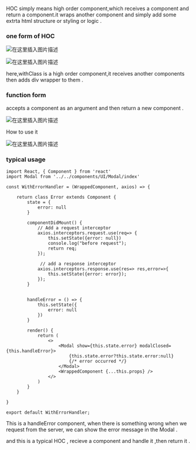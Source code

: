 HOC  simply means high order component,which receives a component and return a component.it wraps another component and simply add some extrta html structure or  styling or logic .

### one form of HOC 

![在这里插入图片描述](https://img-blog.csdnimg.cn/2021011408410830.png?x-oss-process=image/watermark,type_ZmFuZ3poZW5naGVpdGk,shadow_10,text_aHR0cHM6Ly9ibG9nLmNzZG4ubmV0L0FidWR1bGFfXw==,size_16,color_FFFFFF,t_70)


![在这里插入图片描述](https://img-blog.csdnimg.cn/20210114084730864.png?x-oss-process=image/watermark,type_ZmFuZ3poZW5naGVpdGk,shadow_10,text_aHR0cHM6Ly9ibG9nLmNzZG4ubmV0L0FidWR1bGFfXw==,size_16,color_FFFFFF,t_70)


here,withClass is a high order component,it receives another components then adds div wrapper to them . 

### function form

accepts a component as an argument and then return a new component .

![在这里插入图片描述](https://img-blog.csdnimg.cn/20210114091716560.png?x-oss-process=image/watermark,type_ZmFuZ3poZW5naGVpdGk,shadow_10,text_aHR0cHM6Ly9ibG9nLmNzZG4ubmV0L0FidWR1bGFfXw==,size_16,color_FFFFFF,t_70)


How to use it 

![在这里插入图片描述](https://img-blog.csdnimg.cn/2021011409135320.png)



### typical usage 


````
import React, { Component } from 'react'
import Modal from '../../components/UI/Modal/index'

const WithErrorHandler = (WrappedComponent, axios) => {

    return class Error extends Component {
        state = {
            error: null
        }

        componentDidMount() {
            // Add a request interceptor
            axios.interceptors.request.use(req=> {
                this.setState({error: null})
                console.log("before request");
                return req;
            });
             
             // add a response interceptor
            axios.interceptors.response.use(res=> res,error=>{
                this.setState({error: error});
            });
        }


        handleError = () => {
            this.setState({ 
                error: null 
            })
        }

        render() {
            return (
                <>
                    <Modal show={this.state.error} modalClosed={this.handleError}>
                        {this.state.error?this.state.error:null}
                        {/* error occurred */}
                    </Modal>
                    <WrappedComponent {...this.props} />
                </>
            )
        }
    }

}

export default WithErrorHandler;
````

This is a handleError component, when there is something wrong when we request from the server, we can show the error message in the Modal .

and this is a typical HOC , recieve a component and handle it ,then return it .


